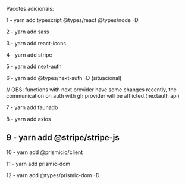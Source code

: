 Pacotes adicionais:

1 - yarn add typescript @types/react @types/node -D

2 - yarn add sass

3 - yarn add react-icons

4 - yarn add stripe

5 - yarn add next-auth

6 - yarn add @types/next-auth -D (situacional)



// OBS: functions with next provider have some changes recently, the communication on auth with gh provider will be afflicted.(nextauth api)

7 - yarn add faunadb

8 - yarn add axios

9 - yarn add @stripe/stripe-js
----------------------------------------------------------------
10 - yarn add @prismicio/client

11 - yarn add prismic-dom

12 - yarn add @types/prismic-dom -D
